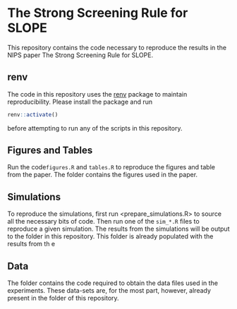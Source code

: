 
# The Strong Screening Rule for SLOPE

This repository contains the code necessary to reproduce the results in
the NIPS paper The Strong Screening Rule for SLOPE.

## renv

The code in this repository uses the [renv](https://CRAN.R-project.org/package=renv)
package to maintain reproducibility. Please install the package and run

```r
renv::activate()
```

before attempting to run any of the scripts in this repository.

## Figures and Tables

Run the code`figures.R` and `tables.R` to reproduce the figures and table from
the paper. The </figures> folder contains the figures used in the paper.

## Simulations

To reproduce the simulations, first run <prepare_simulations.R> to source all the
necessary bits of code. Then run one of the `sim_*.R` files to reproduce
a given simulation. The results from the simulations will be output to the
</results> folder in this repository. This folder is already populated with the results 
from th e

## Data

The </data-raw> folder contains the code required to obtain the data files used
in the experiments. These data-sets are, for the most part, however, already
present in the </data> folder of this repository.

